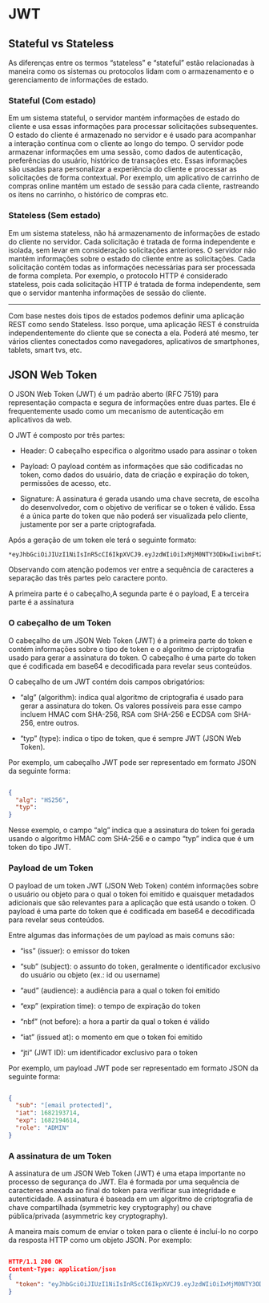# JWT

## Stateful vs Stateless

As diferenças entre os termos “stateless” e “stateful” estão relacionadas à maneira como os sistemas ou protocolos lidam com o armazenamento e o gerenciamento de informações de estado.

### Stateful (Com estado)

Em um sistema stateful, o servidor mantém informações de estado do cliente e usa essas informações para processar solicitações subsequentes. O estado do cliente é armazenado no servidor e é usado para acompanhar a interação contínua com o cliente ao longo do tempo. O servidor pode armazenar informações em uma sessão, como dados de autenticação, preferências do usuário, histórico de transações etc. Essas informações são usadas para personalizar a experiência do cliente e processar as solicitações de forma contextual. Por exemplo, um aplicativo de carrinho de compras online mantém um estado de sessão para cada cliente, rastreando os itens no carrinho, o histórico de compras etc.

### Stateless (Sem estado)

Em um sistema stateless, não há armazenamento de informações de estado do cliente no servidor. Cada solicitação é tratada de forma independente e isolada, sem levar em consideração solicitações anteriores. O servidor não mantém informações sobre o estado do cliente entre as solicitações. Cada solicitação contém todas as informações necessárias para ser processada de forma completa. Por exemplo, o protocolo HTTP é considerado stateless, pois cada solicitação HTTP é tratada de forma independente, sem que o servidor mantenha informações de sessão do cliente.

<hr>

Com base nestes dois tipos de estados podemos definir uma aplicação REST como sendo Stateless. Isso porque, uma aplicação REST é construída independentemente do cliente que se conecta a ela. Poderá até mesmo, ter vários clientes conectados como navegadores, aplicativos de smartphones, tablets, smart tvs, etc.

## JSON Web Token

O JSON Web Token (JWT) é um padrão aberto (RFC 7519) para representação compacta e segura de informações entre duas partes. Ele é frequentemente usado como um mecanismo de autenticação em aplicativos da web.

O JWT é composto por três partes:

- Header: O cabeçalho especifica o algoritmo usado para assinar o token

- Payload: O payload contém as informações que são codificadas no token, como dados do usuário, data de criação e expiração do token, permissões de acesso, etc.

- Signature: A assinatura é gerada usando uma chave secreta, de escolha do desenvolvedor, com o objetivo de verificar se o token é válido. Essa é a única parte do token que não poderá ser visualizada pelo cliente, justamente por ser a parte criptografada.

Após a geração de um token ele terá o seguinte formato:

    *eyJhbGciOiJIUzI1NiIsInR5cCI6IkpXVCJ9.eyJzdWIiOiIxMjM0NTY3ODkwIiwibmFtZSI6IkpvaG4gRG9lIiwiaWF0IjoxNTE2MjM5MDIyfQ.SflKxwRJSMeKKF2QT4fwpMeJf36POk6yJV_adQssw5c*

Observando com atenção podemos ver entre a sequência de caracteres a separação das três partes pelo caractere ponto.

A primeira parte é o cabeçalho,A segunda parte é o payload, E a terceira parte é a assinatura

### O cabeçalho de um Token

O cabeçalho de um JSON Web Token (JWT) é a primeira parte do token e contém informações sobre o tipo de token e o algoritmo de criptografia usado para gerar a assinatura do token. O cabeçalho é uma parte do token que é codificada em base64 e decodificada para revelar seus conteúdos.

O cabeçalho de um JWT contém dois campos obrigatórios:

- “alg” (algorithm): indica qual algoritmo de criptografia é usado para gerar a assinatura do token. Os valores possíveis para esse campo incluem HMAC com SHA-256, RSA com SHA-256 e ECDSA com SHA-256, entre outros.

- “typ” (type): indica o tipo de token, que é sempre JWT (JSON Web Token).

Por exemplo, um cabeçalho JWT pode ser representado em formato JSON da seguinte forma:

``` JSON

{  
  "alg": "HS256",  
  "typ":
}

```

Nesse exemplo, o campo “alg” indica que a assinatura do token foi gerada usando o algoritmo HMAC com SHA-256 e o campo “typ” indica que é um token do tipo JWT.

### Payload de um Token

O payload de um token JWT (JSON Web Token) contém informações sobre o usuário ou objeto para o qual o token foi emitido e quaisquer metadados adicionais que são relevantes para a aplicação que está usando o token. O payload é uma parte do token que é codificada em base64 e decodificada para revelar seus conteúdos.

Entre algumas das informações de um payload as mais comuns são:

- “iss” (issuer): o emissor do token

- “sub” (subject): o assunto do token, geralmente o identificador exclusivo do usuário ou objeto (ex.: id ou username)

- “aud” (audience): a audiência para a qual o token foi emitido

- “exp” (expiration time): o tempo de expiração do token

- “nbf” (not before): a hora a partir da qual o token é válido

- “iat” (issued at): o momento em que o token foi emitido

- “jti” (JWT ID): um identificador exclusivo para o token

Por exemplo, um payload JWT pode ser representado em formato JSON da seguinte forma:

``` JSON

{  
  "sub": "[email protected]",  
  "iat": 1682193714,  
  "exp": 1682194614,  
  "role": "ADMIN"
}

```

### A assinatura de um Token

A assinatura de um JSON Web Token (JWT) é uma etapa importante no processo de segurança do JWT. Ela é formada por uma sequência de caracteres anexada ao final do token para verificar sua integridade e autenticidade. A assinatura é baseada em um algoritmo de criptografia de chave compartilhada (symmetric key cryptography) ou chave pública/privada (asymmetric key cryptography).

A maneira mais comum de enviar o token para o cliente é incluí-lo no corpo da resposta HTTP como um objeto JSON. Por exemplo:

``` JSON

HTTP/1.1 200 OK
Content-Type: application/json
{
  "token": "eyJhbGciOiJIUzI1NiIsInR5cCI6IkpXVCJ9.eyJzdWIiOiIxMjM0NTY3ODkwIiwibmFtZSI6IkpvaG4gRG9lIiwiaWF0IjoxNTE2MjM5MDIyfQ.SflKxwRJSMeKKF2QT4fwpMeJf36POk6yJV_adQssw5c"
}

```